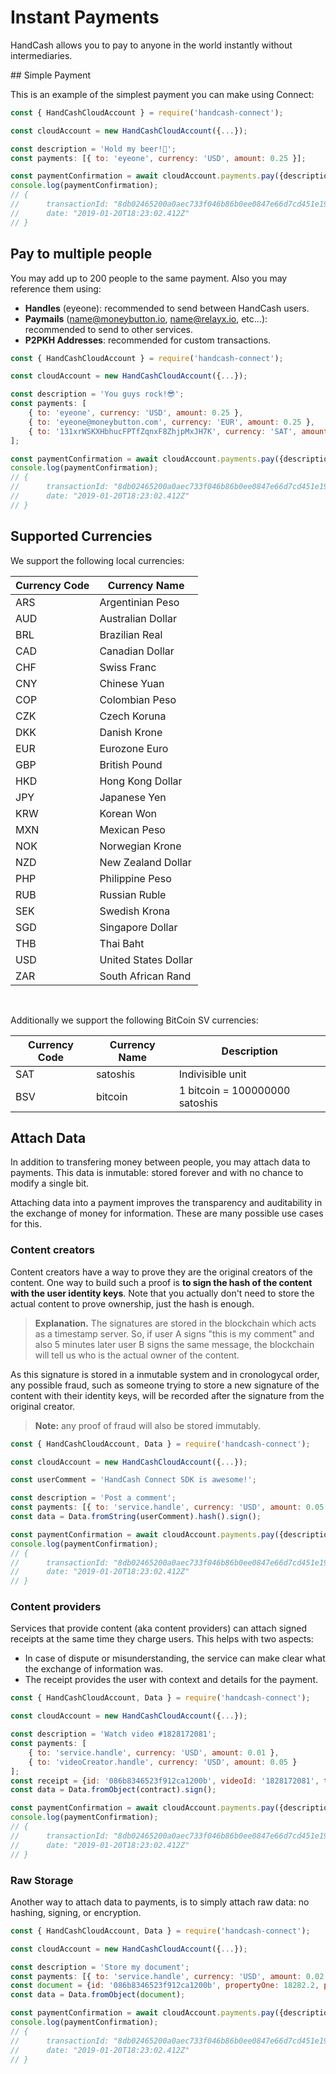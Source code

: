 # Instant Payments

HandCash allows you to pay to anyone in the world instantly without intermediaries.

## Simple Payment

This is an example of the simplest payment you can make using Connect:

```javascript
const { HandCashCloudAccount } = require('handcash-connect');

const cloudAccount = new HandCashCloudAccount({...});

const description = 'Hold my beer!🍺';
const payments: [{ to: 'eyeone', currency: 'USD', amount: 0.25 }];

const paymentConfirmation = await cloudAccount.payments.pay({description, payments});
console.log(paymentConfirmation);
// {
//      transactionId: "8db02465200a0aec733f046b86b0ee0847e66d7cd451e198b25c493346ca4601",
//      date: "2019-01-20T18:23:02.412Z"
// }
```

## Pay to multiple people

You may add up to 200 people to the same payment. Also you may reference them using:

- **Handles** (eyeone): recommended to send between HandCash users.
- **Paymails** (name@moneybutton.io, name@relayx.io, etc...): recommended to send to other services.
- **P2PKH Addresses**: recommended for custom transactions.

```javascript
const { HandCashCloudAccount } = require('handcash-connect');

const cloudAccount = new HandCashCloudAccount({...});

const description = 'You guys rock!😎';
const payments: [
    { to: 'eyeone', currency: 'USD', amount: 0.25 },
    { to: 'eyeone@moneybutton.com', currency: 'EUR', amount: 0.25 },
    { to: '131xrWSKXHbhucFPTfZqnxF8ZhjpMxJH7K', currency: 'SAT', amount: 50000 }
];

const paymentConfirmation = await cloudAccount.payments.pay({description, payments});
console.log(paymentConfirmation);
// {
//      transactionId: "8db02465200a0aec733f046b86b0ee0847e66d7cd451e198b25c493346ca4601",
//      date: "2019-01-20T18:23:02.412Z"
// }
```

## Supported Currencies

We support the following local currencies:

| Currency Code | Currency Name        |
| ------------- | -------------------- |
| ARS           | Argentinian Peso     |
| AUD           | Australian Dollar    |
| BRL           | Brazilian Real       |
| CAD           | Canadian Dollar      |
| CHF           | Swiss Franc          |
| CNY           | Chinese Yuan         |
| COP           | Colombian Peso       |
| CZK           | Czech Koruna         |
| DKK           | Danish Krone         |
| EUR           | Eurozone Euro        |
| GBP           | British Pound        |
| HKD           | Hong Kong Dollar     |
| JPY           | Japanese Yen         |
| KRW           | Korean Won           |
| MXN           | Mexican Peso         |
| NOK           | Norwegian Krone      |
| NZD           | New Zealand Dollar   |
| PHP           | Philippine Peso      |
| RUB           | Russian Ruble        |
| SEK           | Swedish Krona        |
| SGD           | Singapore Dollar     |
| THB           | Thai Baht            |
| USD           | United States Dollar |
| ZAR           | South African Rand   |

<br>

Additionally we support the following BitCoin SV currencies:

| Currency Code     | Currency Name | Description                    |
| ----------------- | ------------- | ------------------------------ |
| SAT               | satoshis      | Indivisible unit               |
| BSV               | bitcoin       | 1 bitcoin = 100000000 satoshis |

## Attach Data

In addition to transfering money between people, you may attach data to payments. This data is inmutable: stored forever and with no chance to modify a single bit.

Attaching data into a payment improves the transparency and auditability in the exchange of money for information. These are many possible use cases for this.

### Content creators

Content creators have a way to prove they are the original creators of the content. One way to build such a proof is **to sign the hash of the content with the user identity keys**. Note that you actually don't need to store the actual content to prove ownership, just the hash is enough.

> **Explanation.** The signatures are stored in the blockchain which acts as a timestamp server. So, if user A signs "this is my comment" and also 5 minutes later user B signs the same message, the blockchain will tell us who is the actual owner of the content.

As this signature is stored in a inmutable system and in cronologycal order, any possible fraud, such as someone trying to store a new signature of the content with their identity keys, will be recorded after the signature from the original creator.

> **Note:** any proof of fraud will also be stored immutably.

```javascript
const { HandCashCloudAccount, Data } = require('handcash-connect');

const cloudAccount = new HandCashCloudAccount({...});

const userComment = 'HandCash Connect SDK is awesome!';

const description = 'Post a comment';
const payments: [{ to: 'service.handle', currency: 'USD', amount: 0.05 }];
const data = Data.fromString(userComment).hash().sign();

const paymentConfirmation = await cloudAccount.payments.pay({description, payments, data});
console.log(paymentConfirmation);
// {
//      transactionId: "8db02465200a0aec733f046b86b0ee0847e66d7cd451e198b25c493346ca4601",
//      date: "2019-01-20T18:23:02.412Z"
// }
```

### Content providers

Services that provide content (aka content providers) can attach signed receipts at the same time they charge users. This helps with two aspects:

- In case of dispute or misunderstanding, the service can make clear what the exchange of information was.
- The receipt provides the user with context and details for the payment.

```javascript
const { HandCashCloudAccount, Data } = require('handcash-connect');

const cloudAccount = new HandCashCloudAccount({...});

const description = 'Watch video #1828172081';
const payments: [
    { to: 'service.handle', currency: 'USD', amount: 0.01 },
    { to: 'videoCreator.handle', currency: 'USD', amount: 0.05 }
];
const receipt = {id: '086b8346523f912ca1200b', videoId: '1828172081', title: 'Interview with Ihsotas Otomakan'};
const data = Data.fromObject(contract).sign();

const paymentConfirmation = await cloudAccount.payments.pay({description, payments, data});
console.log(paymentConfirmation);
// {
//      transactionId: "8db02465200a0aec733f046b86b0ee0847e66d7cd451e198b25c493346ca4601",
//      date: "2019-01-20T18:23:02.412Z"
// }
```

### Raw Storage

Another way to attach data to payments, is to simply attach raw data: no hashing, signing, or encryption.

```javascript
const { HandCashCloudAccount, Data } = require('handcash-connect');

const cloudAccount = new HandCashCloudAccount({...});

const description = 'Store my document';
const payments: [{ to: 'service.handle', currency: 'USD', amount: 0.02 }];
const document = {id: '086b8346523f912ca1200b', propertyOne: 18282.2, propertyTwo: 'red', propertyThree: false};
const data = Data.fromObject(document);

const paymentConfirmation = await cloudAccount.payments.pay({description, payments, data});
console.log(paymentConfirmation);
// {
//      transactionId: "8db02465200a0aec733f046b86b0ee0847e66d7cd451e198b25c493346ca4601",
//      date: "2019-01-20T18:23:02.412Z"
// }
```

